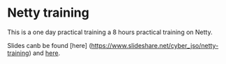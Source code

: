 # Netty training

This is a one day practical training a 8 hours practical training on Netty.

Slides canb be found [here] (https://www.slideshare.net/cyber_jso/netty-training) and [here](https://pt.slideshare.net/marcelo_serpa/netty-training-1).